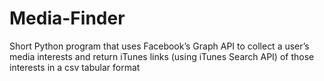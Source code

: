 # Media-Finder
Short Python program that uses Facebook’s Graph API to collect a user’s media interests and return iTunes links (using iTunes Search API) of those interests in a csv tabular format

